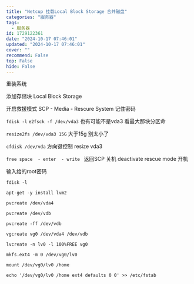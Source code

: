 ```yaml
---
title: "Netcup 挂载Local Block Storage 合并磁盘"
categories: "服务器"
tags:
  - 服务器
id: 1729122361
date: "2024-10-17 07:46:01"
updated: "2024-10-17 07:46:01"
cover: ""
recommend: False
top: False
hide: False
---
```


重装系统

添加存储块 Local Block Storage

开启救援模式  SCP - Media - Rescure System  记住密码

```fdisk -l``` ```e2fsck -f /dev/vda3``` 也有可能不是vda3 看最大那块分区命

```resize2fs /dev/vda3 15G```   大于15g 别太小了 

```cfdisk /dev/vda```  方向键控制 resize vda3 

```free space  - enter  - write ``` 返回SCP  关机  deactivate  rescue mode   开机

输入给的root密码


```fdisk -l```

```apt-get -y install lvm2```

```pvcreate /dev/vda4```

```pvcreate /dev/vdb```

```pvcreate -ff /dev/vdb```

```vgcreate vg0 /dev/vda4 /dev/vdb```

```lvcreate -n lv0 -l 100%FREE vg0 ```

```mkfs.ext4 -m 0 /dev/vg0/lv0```

```mount /dev/vg0/lv0 /home```

```echo '/dev/vg0/lv0 /home ext4 defaults 0 0' >> /etc/fstab```
